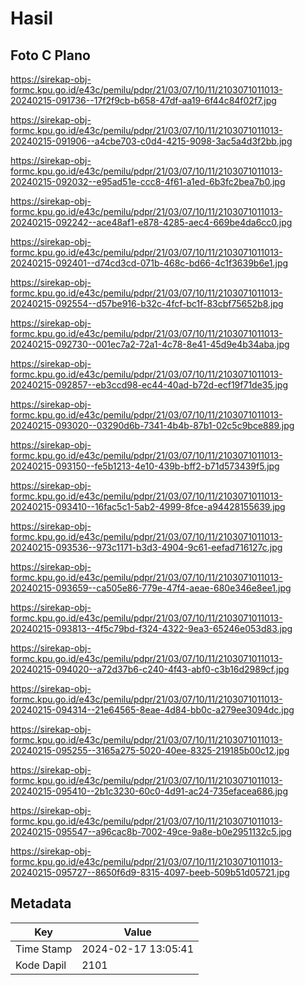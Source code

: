 # Hasil

## Foto C Plano

https://sirekap-obj-formc.kpu.go.id/e43c/pemilu/pdpr/21/03/07/10/11/2103071011013-20240215-091736--17f2f9cb-b658-47df-aa19-6f44c84f02f7.jpg

https://sirekap-obj-formc.kpu.go.id/e43c/pemilu/pdpr/21/03/07/10/11/2103071011013-20240215-091906--a4cbe703-c0d4-4215-9098-3ac5a4d3f2bb.jpg

https://sirekap-obj-formc.kpu.go.id/e43c/pemilu/pdpr/21/03/07/10/11/2103071011013-20240215-092032--e95ad51e-ccc8-4f61-a1ed-6b3fc2bea7b0.jpg

https://sirekap-obj-formc.kpu.go.id/e43c/pemilu/pdpr/21/03/07/10/11/2103071011013-20240215-092242--ace48af1-e878-4285-aec4-669be4da6cc0.jpg

https://sirekap-obj-formc.kpu.go.id/e43c/pemilu/pdpr/21/03/07/10/11/2103071011013-20240215-092401--d74cd3cd-071b-468c-bd66-4c1f3639b6e1.jpg

https://sirekap-obj-formc.kpu.go.id/e43c/pemilu/pdpr/21/03/07/10/11/2103071011013-20240215-092554--d57be916-b32c-4fcf-bc1f-83cbf75652b8.jpg

https://sirekap-obj-formc.kpu.go.id/e43c/pemilu/pdpr/21/03/07/10/11/2103071011013-20240215-092730--001ec7a2-72a1-4c78-8e41-45d9e4b34aba.jpg

https://sirekap-obj-formc.kpu.go.id/e43c/pemilu/pdpr/21/03/07/10/11/2103071011013-20240215-092857--eb3ccd98-ec44-40ad-b72d-ecf19f71de35.jpg

https://sirekap-obj-formc.kpu.go.id/e43c/pemilu/pdpr/21/03/07/10/11/2103071011013-20240215-093020--03290d6b-7341-4b4b-87b1-02c5c9bce889.jpg

https://sirekap-obj-formc.kpu.go.id/e43c/pemilu/pdpr/21/03/07/10/11/2103071011013-20240215-093150--fe5b1213-4e10-439b-bff2-b71d573439f5.jpg

https://sirekap-obj-formc.kpu.go.id/e43c/pemilu/pdpr/21/03/07/10/11/2103071011013-20240215-093410--16fac5c1-5ab2-4999-8fce-a94428155639.jpg

https://sirekap-obj-formc.kpu.go.id/e43c/pemilu/pdpr/21/03/07/10/11/2103071011013-20240215-093536--973c1171-b3d3-4904-9c61-eefad716127c.jpg

https://sirekap-obj-formc.kpu.go.id/e43c/pemilu/pdpr/21/03/07/10/11/2103071011013-20240215-093659--ca505e86-779e-47f4-aeae-680e346e8ee1.jpg

https://sirekap-obj-formc.kpu.go.id/e43c/pemilu/pdpr/21/03/07/10/11/2103071011013-20240215-093813--4f5c79bd-f324-4322-9ea3-65246e053d83.jpg

https://sirekap-obj-formc.kpu.go.id/e43c/pemilu/pdpr/21/03/07/10/11/2103071011013-20240215-094020--a72d37b6-c240-4f43-abf0-c3b16d2989cf.jpg

https://sirekap-obj-formc.kpu.go.id/e43c/pemilu/pdpr/21/03/07/10/11/2103071011013-20240215-094314--21e64565-8eae-4d84-bb0c-a279ee3094dc.jpg

https://sirekap-obj-formc.kpu.go.id/e43c/pemilu/pdpr/21/03/07/10/11/2103071011013-20240215-095255--3165a275-5020-40ee-8325-219185b00c12.jpg

https://sirekap-obj-formc.kpu.go.id/e43c/pemilu/pdpr/21/03/07/10/11/2103071011013-20240215-095410--2b1c3230-60c0-4d91-ac24-735efacea686.jpg

https://sirekap-obj-formc.kpu.go.id/e43c/pemilu/pdpr/21/03/07/10/11/2103071011013-20240215-095547--a96cac8b-7002-49ce-9a8e-b0e2951132c5.jpg

https://sirekap-obj-formc.kpu.go.id/e43c/pemilu/pdpr/21/03/07/10/11/2103071011013-20240215-095727--8650f6d9-8315-4097-beeb-509b51d05721.jpg


## Metadata

| Key        | Value               |
| ---------- | ------------------- |
| Time Stamp | 2024-02-17 13:05:41 |
| Kode Dapil | 2101                |



